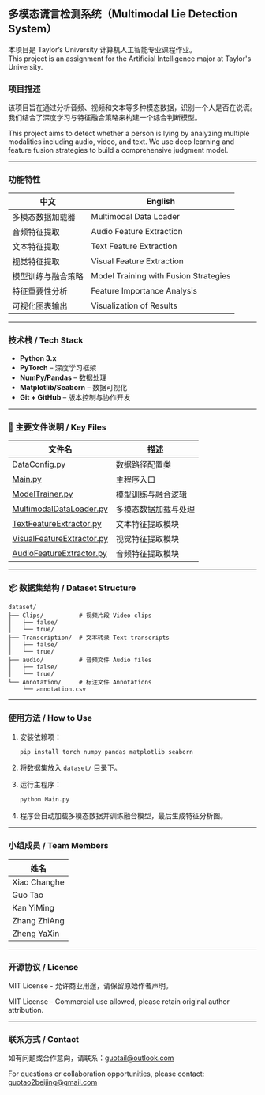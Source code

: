 ## 多模态谎言检测系统（Multimodal Lie Detection System）

本项目是 Taylor’s University 计算机人工智能专业课程作业。  
This project is an assignment for the Artificial Intelligence major at Taylor's University.

### 项目描述

该项目旨在通过分析音频、视频和文本等多种模态数据，识别一个人是否在说谎。我们结合了深度学习与特征融合策略来构建一个综合判断模型。

This project aims to detect whether a person is lying by analyzing multiple modalities including audio, video, and text. We use deep learning and feature fusion strategies to build a comprehensive judgment model.

---

###  功能特性

| 中文 | English |
|------|---------|
| 多模态数据加载器 | Multimodal Data Loader |
| 音频特征提取 | Audio Feature Extraction |
| 文本特征提取 | Text Feature Extraction |
| 视觉特征提取 | Visual Feature Extraction |
| 模型训练与融合策略 | Model Training with Fusion Strategies |
| 特征重要性分析 | Feature Importance Analysis |
| 可视化图表输出 | Visualization of Results |

---

###  技术栈 / Tech Stack

- **Python 3.x**
- **PyTorch** – 深度学习框架
- **NumPy/Pandas** – 数据处理
- **Matplotlib/Seaborn** – 数据可视化
- **Git + GitHub** – 版本控制与协作开发

---

### 📁 主要文件说明 / Key Files

| 文件名 | 描述 |
|-------|------|
| [DataConfig.py](file:///Users/guotao/PycharmProjects/TAIAssignment2/DataConfig.py) | 数据路径配置类 |
| [Main.py](file:///Users/guotao/PycharmProjects/TAIAssignment2/Main.py) | 主程序入口 |
| [ModelTrainer.py](file:///Users/guotao/PycharmProjects/TAIAssignment2/ModelTrainer.py) | 模型训练与融合逻辑 |
| [MultimodalDataLoader.py](file:///Users/guotao/PycharmProjects/TAIAssignment2/MultimodalDataLoader.py) | 多模态数据加载与处理 |
| [TextFeatureExtractor.py](file:///Users/guotao/PycharmProjects/TAIAssignment2/TextFeatureExtractor.py) | 文本特征提取模块 |
| [VisualFeatureExtractor.py](file:///Users/guotao/PycharmProjects/TAIAssignment2/VisualFeatureExtractor.py) | 视觉特征提取模块 |
| [AudioFeatureExtractor.py](file:///Users/guotao/PycharmProjects/TAIAssignment2/AudioFeatureExtractor.py) | 音频特征提取模块 |

---

### 📦 数据集结构 / Dataset Structure

```
dataset/
├── Clips/          # 视频片段 Video clips
│   ├── false/
│   └── true/
├── Transcription/  # 文本转录 Text transcripts
│   ├── false/
│   └── true/
├── audio/          # 音频文件 Audio files
│   ├── false/
│   └── true/
└── Annotation/     # 标注文件 Annotations
    └── annotation.csv
```


---

###  使用方法 / How to Use

1. 安装依赖项：
   ```bash
   pip install torch numpy pandas matplotlib seaborn
   ```


2. 将数据集放入 `dataset/` 目录下。

3. 运行主程序：
   ```bash
   python Main.py
   ```


4. 程序会自动加载多模态数据并训练融合模型，最后生成特征分析图。

---

###  小组成员 / Team Members

| 姓名 | 
|------|
| Xiao Changhe | 
| Guo Tao | 
| Kan YiMing |
| Zhang ZhiAng |
| Zheng YaXin | 

---

### 开源协议 / License

MIT License - 允许商业用途，请保留原始作者声明。

MIT License - Commercial use allowed, please retain original author attribution.

---

###  联系方式 / Contact
如有问题或合作意向，请联系：guotail@outlook.com

For questions or collaboration opportunities, please contact: guotao2beijing@gmail.com
